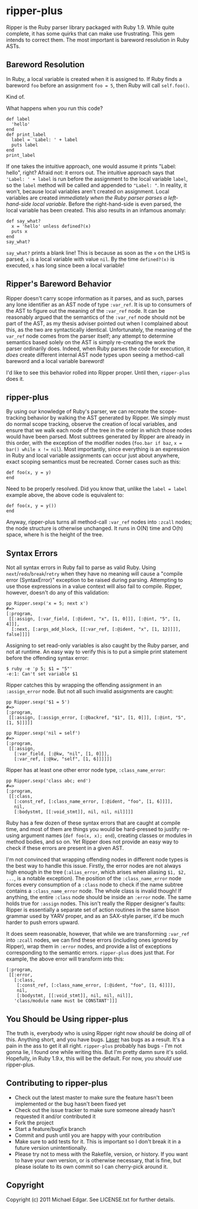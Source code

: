 # ripper-plus

Ripper is the Ruby parser library packaged with Ruby 1.9. While quite complete, it has some quirks that can make use frustrating. This gem intends to correct them. The most important is bareword resolution in Ruby ASTs.

## Bareword Resolution

In Ruby, a local variable is created when it is assigned to. If Ruby finds a bareword `foo` before an assignment `foo = 5`, then Ruby will call `self.foo()`.

Kind of.

What happens when you run this code?

    def label
      'hello'
    end
    def print_label
      label = 'Label: ' + label
      puts label
    end
    print_label

If one takes the intuitive approach, one would assume it prints "Label: hello", right? Afraid not: it errors out. The intuitive approach says that `'Label: ' + label` is run before the assignment to the local variable `label`, so the `label` method will be called and appended to `"Label: "`. In reality, it won't, because local variables aren't created on assignment. Local variables are created *immediately when the Ruby parser parses a left-hand-side local variable*. Before the right-hand-side is even parsed, the local variable has been created. This also results in an infamous anomaly:

    def say_what?
      x = 'hello' unless defined?(x)
      puts x
    end
    say_what?

`say_what?` prints a blank line! This is because as soon as the `x` on the LHS is parsed, `x` is a local variable with value `nil`. By the time `defined?(x)` is executed, `x` has long since been a local variable!

## Ripper's Bareword Behavior

Ripper doesn't carry scope information as it parses, and as such, parses any lone identifier as an AST node of type `:var_ref`. It is up to consumers of the AST to figure out the meaning of the `:var_ref` node. It can be reasonably argued that the semantics of the `:var_ref` node should not be part of the AST, as my thesis adviser pointed out when I complained about this, as the two are syntactically identical. Unfortunately, the meaning of the `var_ref` node comes from the parser itself; any attempt to determine semantics based solely on the AST is simply re-creating the work the parser ordinarily does. Indeed, when Ruby parses the code for execution, it *does* create different internal AST node types upon seeing a method-call bareword and a local variable bareword!

I'd like to see this behavior rolled into Ripper proper. Until then, `ripper-plus` does it.

## ripper-plus

By using our knowledge of Ruby's parser, we can recreate the scope-tracking behavior by walking the AST generated by Ripper. We simply must do normal scope tracking, observe the creation of local variables, and ensure that we walk each node of the tree in the order in which those nodes would have been parsed. Most subtrees generated by Ripper are already in this order, with the exception of the modifier nodes (`foo.bar if baz`, `x = bar() while x != nil`). Most importantly, since everything is an expression in Ruby and local variable assignments can occur just about anywhere, exact scoping semantics must be recreated. Corner cases such as this:

    def foo(x, y = y)
    end

Need to be properly resolved. Did you know that, unlike the `label = label` example above, the above code is equivalent to:

    def foo(x, y = y())
    end

Anyway, ripper-plus turns all method-call `:var_ref` nodes into `:zcall` nodes; the node structure is otherwise unchanged. It runs in O(N) time and O(h) space, where h is the height of the tree.

## Syntax Errors

Not all syntax errors in Ruby fail to parse as valid Ruby. Using `next`/`redo`/`break`/`retry` when they have no meaning will cause a "compile error (SyntaxError)" exception to be raised during parsing. Attempting to use those expressions in a value context will also fail to compile. Ripper, however, doesn't do any of this validation:

    pp Ripper.sexp('x = 5; next x')
    #=>
    [:program,
     [[:assign, [:var_field, [:@ident, "x", [1, 0]]], [:@int, "5", [1, 4]]],
      [:next, [:args_add_block, [[:var_ref, [:@ident, "x", [1, 12]]]], false]]]]

Assigning to set read-only variables is also caught by the Ruby parser, and not at runtime. An easy way to verify this is to put a simple print statement before the offending syntax error:

    $ ruby -e 'p 5; $1 = "5"'
    -e:1: Can't set variable $1

Ripper catches this by wrapping the offending assignment in an `:assign_error` node. But not all such invalid assignments are caught:

    pp Ripper.sexp('$1 = 5')
    #=>
    [:program,
     [[:assign, [:assign_error, [:@backref, "$1", [1, 0]]], [:@int, "5", [1, 5]]]]]

    pp Ripper.sexp('nil = self')
    #=>
    [:program,
     [[:assign,
       [:var_field, [:@kw, "nil", [1, 0]]],
       [:var_ref, [:@kw, "self", [1, 6]]]]]]

Ripper has at least one other error node type, `:class_name_error`:

    pp Ripper.sexp('class abc; end')
    #=>
    [:program,
     [[:class,
       [:const_ref, [:class_name_error, [:@ident, "foo", [1, 6]]]],
       nil,
       [:bodystmt, [[:void_stmt]], nil, nil, nil]]]]

Ruby has a few dozen of these syntax errors that are caught at compile time, and most of them are things you would be hard-pressed to justify: re-using argument names (`def foo(x, x); end`), creating classes or modules in method bodies, and so on.  Yet Ripper does not provide an easy way to check if these errors are present in a given AST.

I'm not convinced that wrapping offending nodes in different node types is the best way to handle this issue. Firstly, the error nodes are not always high enough in the tree (`:alias_error`, which arises when aliasing `$1, $2, ...`, is a notable exception). The position of the `:class_name_error` node forces every consumption of a `:class` node to check if the name subtree contains a `:class_name_error` node. The whole class is invalid though! If anything, the entire `:class` node should be inside an `:error` node. The same holds true for `:assign` nodes. This isn't really the Ripper designer's faults: Ripper is essentially a separate set of action routines in the same bison grammar used by YARV proper, and as an SAX-style parser, it'd be much harder to push errors upward.

It does seem reasonable, however, that while we are transforming `:var_ref` into `:zcall` nodes, we can find these errors (including ones ignored by Ripper), wrap them in `:error` nodes, and provide a list of exceptions corresponding to the semantic errors. `ripper-plus` does just that. For example, the above error will transform into this:

    [:program,
     [[:error,
       [:class,
        [:const_ref, [:class_name_error, [:@ident, "foo", [1, 6]]]],
        nil,
        [:bodystmt, [[:void_stmt]], nil, nil, nil]],
       'class/module name must be CONSTANT']]]

## You Should be Using ripper-plus

The truth is, everybody who is using Ripper right now *should* be doing *all* of this. Anything short, and you have bugs. [Laser](https://github.com/michaeledgar/laser/) has bugs as a result. It's a pain in the ass to get it all right. `ripper-plus` probably has bugs - I'm not gonna lie, I found one while writing this. But I'm pretty damn sure it's solid. Hopefully, in Ruby 1.9.x, this will be the default. For now, you *should* use ripper-plus.

## Contributing to ripper-plus
 
* Check out the latest master to make sure the feature hasn't been implemented or the bug hasn't been fixed yet
* Check out the issue tracker to make sure someone already hasn't requested it and/or contributed it
* Fork the project
* Start a feature/bugfix branch
* Commit and push until you are happy with your contribution
* Make sure to add tests for it. This is important so I don't break it in a future version unintentionally.
* Please try not to mess with the Rakefile, version, or history. If you want to have your own version, or is otherwise necessary, that is fine, but please isolate to its own commit so I can cherry-pick around it.

## Copyright

Copyright (c) 2011 Michael Edgar. See LICENSE.txt for
further details.

